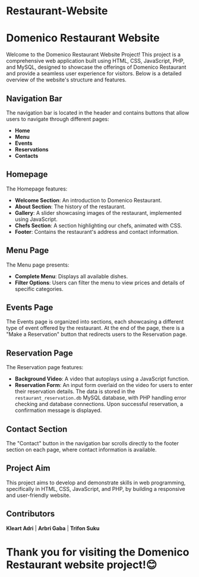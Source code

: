 # Restaurant-Website
# Domenico Restaurant Website

Welcome to the Domenico Restaurant Website Project! This project is a comprehensive web application built using HTML, CSS, JavaScript, PHP, and MySQL, designed to showcase the offerings of Domenico Restaurant and provide a seamless user experience for visitors. Below is a detailed overview of the website's structure and features.

## Navigation Bar

The navigation bar is located in the header and contains buttons that allow users to navigate through different pages:
- **Home**
- **Menu**
- **Events**
- **Reservations**
- **Contacts**

## Homepage

The Homepage features:
- **Welcome Section**: An introduction to Domenico Restaurant.
- **About Section**: The history of the restaurant.
- **Gallery**: A slider showcasing images of the restaurant, implemented using JavaScript.
- **Chefs Section**: A section highlighting our chefs, animated with CSS.
- **Footer**: Contains the restaurant's address and contact information.

## Menu Page

The Menu page presents:
- **Complete Menu**: Displays all available dishes.
- **Filter Options**: Users can filter the menu to view prices and details of specific categories.

## Events Page

The Events page is organized into sections, each showcasing a different type of event offered by the restaurant. At the end of the page, there is a "Make a Reservation" button that redirects users to the Reservation page.

## Reservation Page

The Reservation page features:
- **Background Video**: A video that autoplays using a JavaScript function.
- **Reservation Form**: An input form overlaid on the video for users to enter their reservation details. The data is stored in the `restaurant_reservation.db` MySQL database, with PHP handling error checking and database connections. Upon successful reservation, a confirmation message is displayed.

## Contact Section

The "Contact" button in the navigation bar scrolls directly to the footer section on each page, where contact information is available.

## Project Aim

This project aims to develop and demonstrate skills in web programming, specifically in HTML, CSS, JavaScript, and PHP, by building a responsive and user-friendly website.

## Contributors

**Kleart Adri** |
**Arbri Gaba**  |
**Trifon Suku**  
# Thank you for visiting the Domenico Restaurant website project!😊

